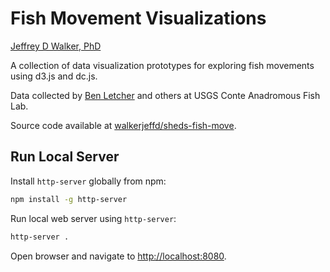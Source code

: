 Fish Movement Visualizations
============================

[Jeffrey D Walker, PhD](http://walkerenvres.com)

A collection of data visualization prototypes for exploring fish movements using d3.js and dc.js.

Data collected by [Ben Letcher](https://github.com/bletcher) and others at USGS Conte Anadromous Fish Lab.

Source code available at [walkerjeffd/sheds-fish-move](https://github.com/walkerjeffd/sheds-fish-move).

## Run Local Server

Install `http-server` globally from npm:

```sh
npm install -g http-server
```

Run local web server using `http-server`:

```sh
http-server .
```

Open browser and navigate to [http://localhost:8080](http://localhost:8080).

